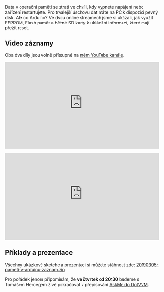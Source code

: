 <!-- dcterms:title = Aby data v Arduinu přežila restart - záznam a materiály -->
<!-- dcterms:abstract = Data v operační paměti se ztratí ve chvíli, kdy vypnete napájení nebo zařízení restartujete. Pro trvalejší úschovu dat máte na PC k dispozici pevný disk. Ale co Arduino? Záznam živého vysílání a podklady. -->
<!-- dcterms:creator = Michal Altair Valášek -->
<!-- x4w:pictureUrl = /perex-pictures/20190301-pameti-v-arduinu.jpg -->
<!-- x4w:pictureWidth = 150 -->
<!-- x4w:pictureHeight = 150 -->
<!-- x4w:coverUrl = /cover-pictures/20190301-pameti-v-arduinu.jpg -->
<!-- x4w:category = Akce a události -->
<!-- x4w:category = Bastlení -->
<!-- dcterms:dateAccepted = 2019-03-05 -->

Data v operační paměti se ztratí ve chvíli, kdy vypnete napájení nebo zařízení restartujete. Pro trvalejší úschovu dat máte na PC k dispozici pevný disk. Ale co Arduino? Ve dvou online streamech jsme si ukázali, jak využít EEPROM, Flash pamět a běžné SD karty k ukládání informací, které mají přežít reset.

## Video záznamy

Oba dva díly jsou volně přístupné na [mém YouTube kanále](https://www.youtube.com/watch?v=RclXYxb_Duk&list=PLoOpAe_g1x4JHEdVp0kDekd21dR8nlkRk).

<p style="position:relative;padding-top:56.25%;">
  <iframe src="https://www.youtube-nocookie.com/embed/RclXYxb_Duk" frameborder="0" allowfullscreen allow="accelerometer; autoplay; encrypted-media; gyroscope; picture-in-picture" style="position:absolute;top:0;left:0;width:100%;height:100%;"></iframe>
</p>

<p style="position:relative;padding-top:56.25%;">
  <iframe src="https://www.youtube-nocookie.com/embed/Pmu5mGTKkf8" frameborder="0" allowfullscreen allow="accelerometer; autoplay; encrypted-media; gyroscope; picture-in-picture" style="position:absolute;top:0;left:0;width:100%;height:100%;"></iframe>
</p>

## Příklady a prezentace

Všechny ukázkové sketche a prezentaci si můžete stáhnout zde: [20190305-pameti-v-arduinu-zaznam.zip](https://www.cdn.altairis.cz/Blog/2019/20190305-pameti-v-arduinu-zaznam.zip)

Pro pořádek jenom připomínám, že **ve čtvrtek od 20:30** budeme s Tomášem Hercegem živě pokračovat v přepisování [AskMe do DotVVM](/2019/02/askme-dotvvm-1-zaznam).